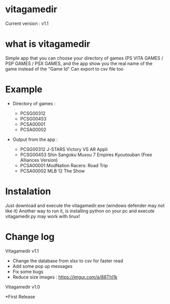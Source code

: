 # vitagamedir
Current version : v1.1

# what is vitagamedir

Simple app that you can choose your directory of games (PS VITA GAMES / PSP GAMES / PSX GAMES, and the app show you the real name of the game instead of the "Game Id"
Can export to csv file too

# Example

* Directory of games :
  * PCSG00312
  * PCSG00453
  * PCSA00001
  * PCSA00002

* Output from the app :

  * PCSG00312	J-STARS Victory VS AR Appli 
  * PCSG00453	Shin Sangoku Musou 7 Empires Kyoutouban (Free Alliances Version) 
  * PCSA00001	ModNation Racers: Road Trip 
  * PCSA00002	MLB 12 The Show



# Instalation
Just download and execute  the vitagamedir.exe (windows defender may not like it)
Another way to run it, is installing python on your pc and execute vitagamedir.py may work with linux!

# Change log

Vitagamedir v1.1

* Change the database from xlsx to csv for faster read
* Add some pop up messages
* Fix some bugs
* Reduce size
images : https://imgur.com/a/88Thl1k


Vitagamedir v1.0

*First Release
